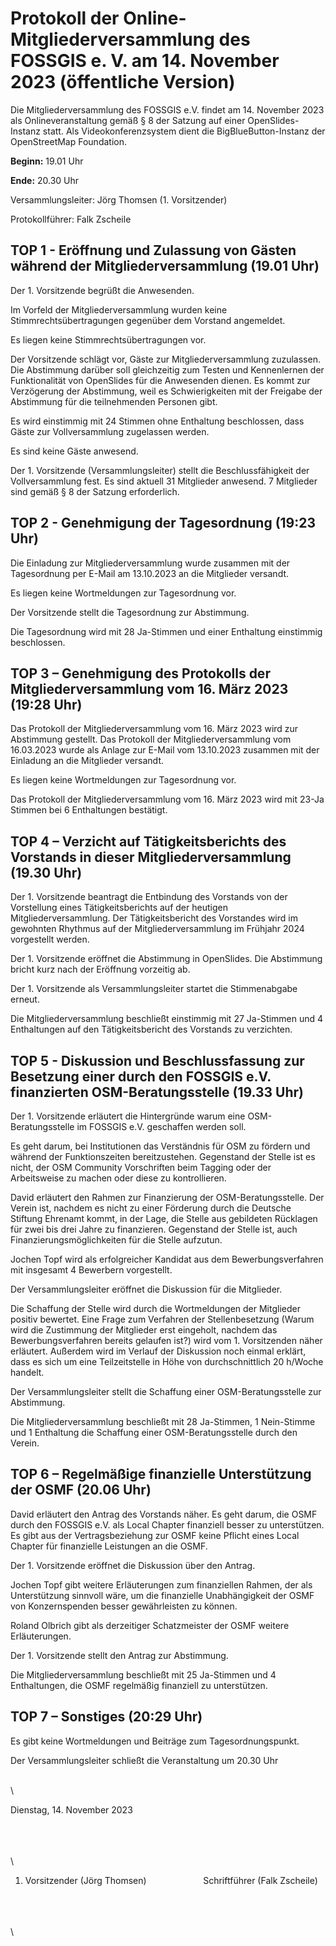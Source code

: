 
# Protokoll der Online-Mitgliederversammlung des FOSSGIS e. V. am 14. November 2023 (öffentliche Version)

Die Mitgliederversammlung des FOSSGIS e.V. findet am 14. November 2023
als Onlineveranstaltung gemäß § 8 der Satzung auf einer
OpenSlides-Instanz statt. Als Videokonferenzsystem dient die
BigBlueButton-Instanz der OpenStreetMap Foundation.


**Beginn:**  19.01 Uhr

**Ende:** 20.30 Uhr

Versammlungsleiter: Jörg Thomsen (1. Vorsitzender)

Protokollführer: Falk Zscheile

## TOP 1 - Eröffnung und Zulassung von Gästen während der Mitgliederversammlung (19.01 Uhr)

Der 1. Vorsitzende begrüßt die Anwesenden.

Im Vorfeld der Mitgliederversammlung wurden keine
Stimmrechtsübertragungen gegenüber dem Vorstand angemeldet.

Es liegen keine Stimmrechtsübertragungen vor.

Der Vorsitzende schlägt vor, Gäste zur Mitgliederversammlung
zuzulassen. Die Abstimmung darüber soll gleichzeitig zum Testen und
Kennenlernen der Funktionalität von OpenSlides für die Anwesenden
dienen. Es kommt zur Verzögerung der Abstimmung, weil es
Schwierigkeiten mit der Freigabe der Abstimmung für die teilnehmenden
Personen gibt.

Es wird einstimmig mit 24 Stimmen ohne Enthaltung beschlossen, dass Gäste zur
Vollversammlung zugelassen werden.

Es sind keine Gäste anwesend.

Der 1. Vorsitzende (Versammlungsleiter) stellt die Beschlussfähigkeit der
Vollversammlung fest. Es sind aktuell 31 Mitglieder anwesend. 7 Mitglieder sind
gemäß § 8 der Satzung erforderlich.


## TOP 2 - Genehmigung der Tagesordnung (19:23 Uhr)

Die Einladung zur Mitgliederversammlung wurde zusammen mit der
Tagesordnung per E-Mail am 13.10.2023 an die Mitglieder
versandt.

Es liegen keine Wortmeldungen zur Tagesordnung vor.

Der Vorsitzende stellt die Tagesordnung zur Abstimmung. 

Die Tagesordnung wird mit 28 Ja-Stimmen und einer Enthaltung
einstimmig beschlossen.


## TOP 3 – Genehmigung des Protokolls der Mitgliederversammlung vom 16. März 2023 (19:28 Uhr)

Das Protokoll der Mitgliederversammlung vom 16. März 2023 wird zur
Abstimmung gestellt. Das Protokoll der Mitgliederversammlung vom
16.03.2023 wurde als Anlage zur E-Mail vom 13.10.2023 zusammen mit
der Einladung an die Mitglieder versandt.

Es liegen keine Wortmeldungen zur Tagesordnung vor.

Das Protokoll der Mitgliederversammlung vom 16. März 2023 wird
mit 23-Ja Stimmen bei 6 Enthaltungen bestätigt.


## TOP 4 – Verzicht auf Tätigkeitsberichts des Vorstands in dieser Mitgliederversammlung (19.30 Uhr)

Der 1. Vorsitzende beantragt die Entbindung des Vorstands von der
Vorstellung eines Tätigkeitsberichts auf der heutigen
Mitgliederversammlung. Der Tätigkeitsbericht des Vorstandes wird im
gewohnten Rhythmus auf der Mitgliederversammlung im Frühjahr 2024
vorgestellt werden.

Der 1. Vorsitzende eröffnet die Abstimmung in OpenSlides. Die
Abstimmung bricht kurz nach der Eröffnung vorzeitig ab.

Der 1. Vorsitzende als Versammlungsleiter startet die Stimmenabgabe erneut.

Die Mitgliederversammlung beschließt einstimmig mit 27 Ja-Stimmen und
 4 Enthaltungen auf den Tätigkeitsbericht des Vorstands zu verzichten.


## TOP 5 - Diskussion und Beschlussfassung zur Besetzung einer durch den FOSSGIS e.V. finanzierten OSM-Beratungsstelle (19.33 Uhr)

Der 1. Vorsitzende erläutert die Hintergründe warum eine
OSM-Beratungsstelle im FOSSGIS e.V. geschaffen werden soll.

Es geht darum, bei Institutionen das Verständnis für OSM zu fördern
und während der Funktionszeiten bereitzustehen. Gegenstand der Stelle
ist es nicht, der OSM Community Vorschriften beim Tagging oder der
Arbeitsweise zu machen oder diese zu kontrollieren.

David erläutert den Rahmen zur Finanzierung der
OSM-Beratungsstelle. Der Verein ist, nachdem es nicht zu einer
Förderung durch die Deutsche Stiftung Ehrenamt kommt, in der Lage, die Stelle
aus gebildeten Rücklagen für zwei bis drei Jahre zu
finanzieren. Gegenstand der Stelle ist, auch Finanzierungsmöglichkeiten
für die Stelle aufzutun.

Jochen Topf wird als erfolgreicher Kandidat aus dem Bewerbungsverfahren
mit insgesamt 4 Bewerbern vorgestellt.

Der Versammlungsleiter eröffnet die Diskussion für die Mitglieder.

Die Schaffung der Stelle wird durch die Wortmeldungen der Mitglieder
positiv bewertet. Eine Frage zum Verfahren der Stellenbesetzung (Warum
wird die Zustimmung der Mitglieder erst eingeholt, nachdem das
Bewerbungsverfahren bereits gelaufen ist?) wird vom 1. Vorsitzenden
näher erläutert. Außerdem wird im Verlauf der Diskussion noch einmal
erklärt, dass es sich um eine Teilzeitstelle in Höhe von
durchschnittlich 20 h/Woche handelt.

Der Versammlungsleiter stellt die Schaffung einer OSM-Beratungsstelle
zur Abstimmung.

Die Mitgliederversammlung beschließt mit 28 Ja-Stimmen, 1 Nein-Stimme
und 1 Enthaltung die Schaffung einer OSM-Beratungsstelle durch den
Verein.


## TOP 6 – Regelmäßige finanzielle Unterstützung der OSMF  (20.06 Uhr)

David erläutert den Antrag des Vorstands näher. Es geht darum, die
OSMF durch den FOSSGIS e.V. als Local Chapter finanziell besser zu
unterstützen. Es gibt aus der Vertragsbeziehung zur OSMF keine Pflicht
eines Local Chapter für finanzielle Leistungen an die OSMF.

Der 1. Vorsitzende eröffnet die Diskussion über den Antrag.

Jochen Topf gibt weitere Erläuterungen zum finanziellen Rahmen, der als
Unterstützung sinnvoll wäre, um die finanzielle Unabhängigkeit der
OSMF von Konzernspenden besser gewährleisten zu können.

Roland Olbrich gibt als derzeitiger Schatzmeister der OSMF weitere
Erläuterungen.

Der 1. Vorsitzende stellt den Antrag zur Abstimmung.

Die Mitgliederversammlung beschließt mit 25 Ja-Stimmen und 4
Enthaltungen, die OSMF regelmäßig finanziell zu unterstützen.


## TOP 7 – Sonstiges (20:29 Uhr)

Es gibt keine Wortmeldungen und Beiträge zum Tagesordnungspunkt.


Der Versammlungsleiter schließt die Veranstaltung um 20.30 Uhr


\
\


Dienstag, 14. November 2023

\
\
\
\

1. Vorsitzender (Jörg Thomsen) $~~~~~~~~~~~~~~~~~~~~~$ Schriftführer (Falk Zscheile)
 
\
\
\
\


